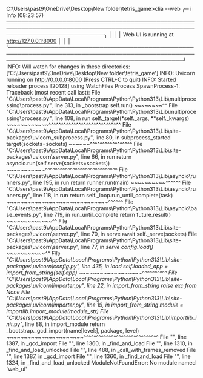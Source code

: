 C:\Users\past9\OneDrive\Desktop\New folder\tetris_game>clia --web
╭─ i Info (08:23:57) ──────────────────────────────────────────────────────────────────────────────────────────────────────────────────────────────╮
│                                                                                                                                                  │
│  Web UI is running at http://127.0.0.1:8000                                                                                                      │
│                                                                                                                                                  │
╰──────────────────────────────────────────────────────────────────────────────────────────────────────────────────────────────────────────────────╯
INFO:     Will watch for changes in these directories: ['C:\\Users\\past9\\OneDrive\\Desktop\\New folder\\tetris_game']
INFO:     Uvicorn running on http://0.0.0.0:8000 (Press CTRL+C to quit)
INFO:     Started reloader process [20128] using WatchFiles
Process SpawnProcess-1:
Traceback (most recent call last):
  File "C:\Users\past9\AppData\Local\Programs\Python\Python313\Lib\multiprocessing\process.py", line 313, in _bootstrap
    self.run()
    ~~~~~~~~^^
  File "C:\Users\past9\AppData\Local\Programs\Python\Python313\Lib\multiprocessing\process.py", line 108, in run
    self._target(*self._args, **self._kwargs)
    ~~~~~~~~~~~~^^^^^^^^^^^^^^^^^^^^^^^^^^^^^
  File "C:\Users\past9\AppData\Local\Programs\Python\Python313\Lib\site-packages\uvicorn\_subprocess.py", line 80, in subprocess_started
    target(sockets=sockets)
    ~~~~~~^^^^^^^^^^^^^^^^^
  File "C:\Users\past9\AppData\Local\Programs\Python\Python313\Lib\site-packages\uvicorn\server.py", line 66, in run
    return asyncio.run(self.serve(sockets=sockets))
           ~~~~~~~~~~~^^^^^^^^^^^^^^^^^^^^^^^^^^^^^
  File "C:\Users\past9\AppData\Local\Programs\Python\Python313\Lib\asyncio\runners.py", line 195, in run
    return runner.run(main)
           ~~~~~~~~~~^^^^^^
  File "C:\Users\past9\AppData\Local\Programs\Python\Python313\Lib\asyncio\runners.py", line 118, in run
    return self._loop.run_until_complete(task)
           ~~~~~~~~~~~~~~~~~~~~~~~~~~~~~^^^^^^
  File "C:\Users\past9\AppData\Local\Programs\Python\Python313\Lib\asyncio\base_events.py", line 719, in run_until_complete
    return future.result()
           ~~~~~~~~~~~~~^^
  File "C:\Users\past9\AppData\Local\Programs\Python\Python313\Lib\site-packages\uvicorn\server.py", line 70, in serve
    await self._serve(sockets)
  File "C:\Users\past9\AppData\Local\Programs\Python\Python313\Lib\site-packages\uvicorn\server.py", line 77, in _serve
    config.load()
    ~~~~~~~~~~~^^
  File "C:\Users\past9\AppData\Local\Programs\Python\Python313\Lib\site-packages\uvicorn\config.py", line 435, in load
    self.loaded_app = import_from_string(self.app)
                      ~~~~~~~~~~~~~~~~~~^^^^^^^^^^
  File "C:\Users\past9\AppData\Local\Programs\Python\Python313\Lib\site-packages\uvicorn\importer.py", line 22, in import_from_string
    raise exc from None
  File "C:\Users\past9\AppData\Local\Programs\Python\Python313\Lib\site-packages\uvicorn\importer.py", line 19, in import_from_string
    module = importlib.import_module(module_str)
  File "C:\Users\past9\AppData\Local\Programs\Python\Python313\Lib\importlib\__init__.py", line 88, in import_module
    return _bootstrap._gcd_import(name[level:], package, level)
           ~~~~~~~~~~~~~~~~~~~~~~^^^^^^^^^^^^^^^^^^^^^^^^^^^^^^
  File "<frozen importlib._bootstrap>", line 1387, in _gcd_import
  File "<frozen importlib._bootstrap>", line 1360, in _find_and_load
  File "<frozen importlib._bootstrap>", line 1310, in _find_and_load_unlocked
  File "<frozen importlib._bootstrap>", line 488, in _call_with_frames_removed
  File "<frozen importlib._bootstrap>", line 1387, in _gcd_import
  File "<frozen importlib._bootstrap>", line 1360, in _find_and_load
  File "<frozen importlib._bootstrap>", line 1324, in _find_and_load_unlocked
ModuleNotFoundError: No module named 'web_ui'